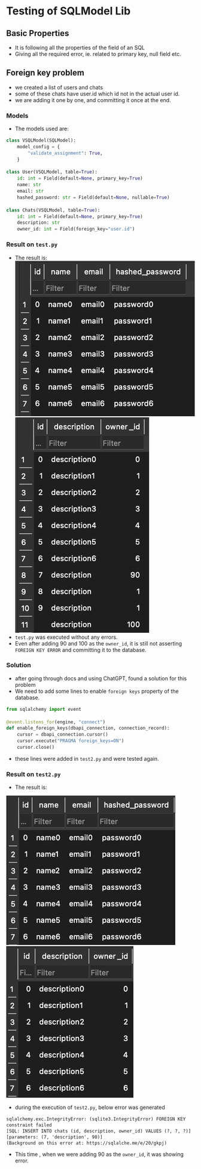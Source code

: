# Testing of SQLModel Lib

## Basic Properties

- It is following all the properties of the field of an SQL
- Giving all the required error, ie. related to primary key, null field etc.

## Foreign key problem

- we created a list of users and chats
- some of these chats have user.id which id not in the actual user id.
- we are adding it one by one, and committing it once at the end.

### Models
- The models used are:
```python
class VSQLModel(SQLModel):
    model_config = {
        "validate_assignment": True,
    }

class User(VSQLModel, table=True):
    id: int = Field(default=None, primary_key=True)
    name: str
    email: str
    hashed_password: str = Field(default=None, nullable=True)

class Chats(VSQLModel, table=True):
    id: int = Field(default=None, primary_key=True)
    description: str
    owner_id: int = Field(foreign_key="user.id")
```

### Result on `test.py`
- The result is:
![user table](image.png)
![chat table](image-1.png)
- `test.py` was executed without any errors.
- Even after adding 90 and 100 as the `owner_id`, it is still not asserting `FOREIGN KEY ERROR` and committing it to the database.

### Solution

- after going through docs and using ChatGPT, found a solution for this problem
- We need to add some lines to enable `foreign keys` property of the database.
```python
from sqlalchemy import event

@event.listens_for(engine, "connect")
def enable_foreign_keys(dbapi_connection, connection_record):
    cursor = dbapi_connection.cursor()
    cursor.execute("PRAGMA foreign_keys=ON")
    cursor.close()
```
- these lines were added in `test2.py` and were tested again.

### Result on `test2.py`

- The result is:

![user table](image-2.png)
![chats table](image-3.png)

- during the execution of `test2.py`, below error was generated
```
sqlalchemy.exc.IntegrityError: (sqlite3.IntegrityError) FOREIGN KEY constraint failed
[SQL: INSERT INTO chats (id, description, owner_id) VALUES (?, ?, ?)]
[parameters: (7, 'description', 90)]
(Background on this error at: https://sqlalche.me/e/20/gkpj)

```
- This time , when we were adding 90 as the `owner_id`, it was showing error.





